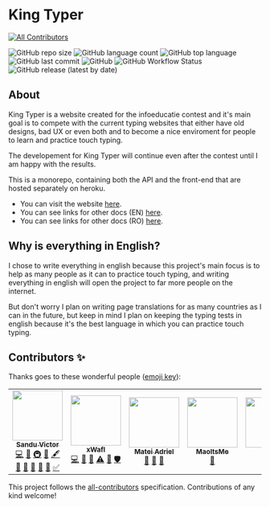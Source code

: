 # King Typer
<!-- ALL-CONTRIBUTORS-BADGE:START - Do not remove or modify this section -->
[![All Contributors](https://img.shields.io/badge/all_contributors-5-orange.svg?style=flat-square)](#contributors-)
<!-- ALL-CONTRIBUTORS-BADGE:END -->

![GitHub repo size](https://img.shields.io/github/repo-size/vyctor661/king-typer?style=flat-square)
![GitHub language count](https://img.shields.io/github/languages/count/vyctor661/king-typer?style=flat-square)
![GitHub top language](https://img.shields.io/github/languages/top/vyctor661/king-typer?style=flat-square)
![GitHub last commit](https://img.shields.io/github/last-commit/vyctor661/king-typer?style=flat-square)
![GitHub](https://img.shields.io/github/license/vyctor661/king-typer?style=flat-square)
![GitHub Workflow Status](<https://img.shields.io/github/workflow/status/vyctor661/king-typer/Build test.?style=flat-square>)
![GitHub release (latest by date)](https://img.shields.io/github/v/release/vyctor661/king-typer?style=flat-square)


## About

King Typer is a website created for the infoeducatie contest and it's main goal is to compete with the current typing websites that either have old designs, bad UX or even both and to become a nice enviroment for people to learn and practice touch typing.

The developement for King Typer will continue even after the contest until I am happy with the results.

This is a monorepo, containing both the API and the front-end that are hosted separately on heroku.

- You can visit the website [here](https://king-typer.herokuapp.com/).
- You can see links for other docs (EN) [here](https://github.com/Vyctor661/king-typer/blob/docs/docs/en/main.md).
- You can see links for other docs (RO) [here](https://github.com/Vyctor661/king-typer/blob/docs/docs/ro/main.md).

## Why is everything in English?

I chose to write everything in english because this project's main focus is to help as many people as it can to practice touch typing, and writing everything in english will open the project to far more people on the internet.

But don't worry I plan on writing page translations for as many countries as I can in the future, but keep in mind I plan on keeping the typing tests in english because it's the best language in which you can practice touch typing.

## Contributors ✨

Thanks goes to these wonderful people ([emoji key](https://allcontributors.org/docs/en/emoji-key)):

<!-- ALL-CONTRIBUTORS-LIST:START - Do not remove or modify this section -->
<!-- prettier-ignore-start -->
<!-- markdownlint-disable -->
<table>
  <tr>
    <td align="center"><a href="https://discordapp.com/users/270972671490129921"><img src="https://avatars0.githubusercontent.com/u/49570123?v=4" width="100px;" alt=""/><br /><sub><b>Sandu Victor</b></sub></a><br /><a href="https://github.com/Sandu Victor/King Typer/commits?author=Vyctor661" title="Code">💻</a> <a href="#design-Vyctor661" title="Design">🎨</a> <a href="#infra-Vyctor661" title="Infrastructure (Hosting, Build-Tools, etc)">🚇</a> <a href="#question-Vyctor661" title="Answering Questions">💬</a> <a href="#content-Vyctor661" title="Content">🖋</a> <a href="https://github.com/Sandu Victor/King Typer/commits?author=Vyctor661" title="Documentation">📖</a> <a href="#ideas-Vyctor661" title="Ideas, Planning, & Feedback">🤔</a> <a href="#maintenance-Vyctor661" title="Maintenance">🚧</a> <a href="#projectManagement-Vyctor661" title="Project Management">📆</a> <a href="https://github.com/Sandu Victor/King Typer/pulls?q=is%3Apr+reviewed-by%3AVyctor661" title="Reviewed Pull Requests">👀</a> <a href="#tutorial-Vyctor661" title="Tutorials">✅</a></td>
    <td align="center"><a href="http://xwafl.github.io/portfolio"><img src="https://avatars2.githubusercontent.com/u/35458851?v=4" width="100px;" alt=""/><br /><sub><b>xWafl</b></sub></a><br /><a href="https://github.com/Sandu Victor/King Typer/commits?author=xWafl" title="Code">💻</a> <a href="#ideas-xWafl" title="Ideas, Planning, & Feedback">🤔</a> <a href="https://github.com/Sandu Victor/King Typer/pulls?q=is%3Apr+reviewed-by%3AxWafl" title="Reviewed Pull Requests">👀</a> <a href="https://github.com/Sandu Victor/King Typer/commits?author=xWafl" title="Tests">⚠️</a> <a href="#userTesting-xWafl" title="User Testing">📓</a> <a href="#security-xWafl" title="Security">🛡️</a></td>
    <td align="center"><a href="https://github.com/Mateiadrielrafael"><img src="https://avatars0.githubusercontent.com/u/39400800?v=4" width="100px;" alt=""/><br /><sub><b>Matei Adriel</b></sub></a><br /><a href="#ideas-Mateiadrielrafael" title="Ideas, Planning, & Feedback">🤔</a> <a href="https://github.com/Sandu Victor/King Typer/pulls?q=is%3Apr+reviewed-by%3AMateiadrielrafael" title="Reviewed Pull Requests">👀</a> <a href="#userTesting-Mateiadrielrafael" title="User Testing">📓</a></td>
    <td align="center"><a href="https://github.com/maoitsme"><img src="https://avatars2.githubusercontent.com/u/38869813?v=4" width="100px;" alt=""/><br /><sub><b>MaoItsMe</b></sub></a><br /><a href="#userTesting-maoitsme" title="User Testing">📓</a></td>
    <td align="center"><a href="http://justlucdewit.github.io"><img src="https://avatars3.githubusercontent.com/u/37410843?v=4" width="100px;" alt=""/><br /><sub><b>luke</b></sub></a><br /><a href="#userTesting-justlucdewit" title="User Testing">📓</a></td>
  </tr>
</table>

<!-- markdownlint-enable -->
<!-- prettier-ignore-end -->
<!-- ALL-CONTRIBUTORS-LIST:END -->

This project follows the [all-contributors](https://github.com/all-contributors/all-contributors) specification. Contributions of any kind welcome!
